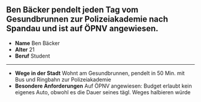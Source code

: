 ## Ben Bäcker pendelt jeden Tag vom Gesundbrunnen zur Polizeiakademie nach Spandau und ist auf ÖPNV angewiesen.

* **Name** Ben Bäcker
* **Alter** 21
* **Beruf** Student

---

* **Wege in der Stadt** Wohnt am <span class="marker-label" id="marker-label-whitespot-persona-ben">Gesundbrunnen, pendelt in 50 Min. mit
 Bus und Ringbahn zur Polizeiakademie
* **Besondere Anforderungen** Auf ÖPNV angewiesen: Budget erlaubt kein eigenes Auto, obwohl es die Dauer seines tägl. Weges halbieren würde
